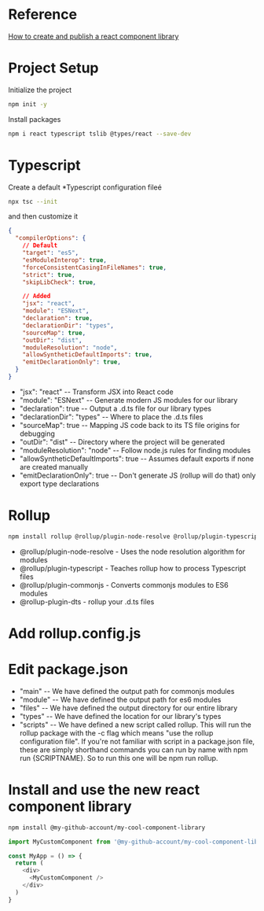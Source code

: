 # Reference

[How to create and publish a react component library](https://dev.to/alexeagleson/how-to-create-and-publish-a-react-component-library-2oe)

# Project Setup

Initialize the project

```bash
npm init -y
```

Install packages

```bash
npm i react typescript tslib @types/react --save-dev
```

# Typescript

Create a default *Typescript configuration fileé

```bash
npx tsc --init
```

and then customize it

```json
{
  "compilerOptions": {
    // Default
    "target": "es5", 
    "esModuleInterop": true, 
    "forceConsistentCasingInFileNames": true,
    "strict": true, 
    "skipLibCheck": true,

    // Added
    "jsx": "react", 
    "module": "ESNext",  
    "declaration": true,
    "declarationDir": "types",
    "sourceMap": true,
    "outDir": "dist",
    "moduleResolution": "node",
    "allowSyntheticDefaultImports": true,
    "emitDeclarationOnly": true,
  }
}
```

- "jsx": "react" -- Transform JSX into React code
- "module": "ESNext" -- Generate modern JS modules for our library
- "declaration": true -- Output a .d.ts file for our library types
- "declarationDir": "types" -- Where to place the .d.ts files
- "sourceMap": true -- Mapping JS code back to its TS file origins for debugging
- "outDir": "dist" -- Directory where the project will be generated
- "moduleResolution": "node" -- Follow node.js rules for finding modules
- "allowSyntheticDefaultImports": true -- Assumes default exports if none are created manually
- "emitDeclarationOnly": true -- Don't generate JS (rollup will do that) only export type declarations

# Rollup

```bash
npm install rollup @rollup/plugin-node-resolve @rollup/plugin-typescript @rollup/plugin-commonjs rollup-plugin-dts --save-dev
```

- @rollup/plugin-node-resolve - Uses the node resolution algorithm for modules
- @rollup/plugin-typescript - Teaches rollup how to process Typescript files
- @rollup/plugin-commonjs - Converts commonjs modules to ES6 modules
- @rollup-plugin-dts - rollup your .d.ts files

# Add rollup.config.js

# Edit package.json

- "main" -- We have defined the output path for commonjs modules
- "module" -- We have defined the output path for es6 modules
- "files" -- We have defined the output directory for our entire library
- "types" -- We have defined the location for our library's types
- "scripts" -- We have defined a new script called rollup. This will run the rollup package with the -c flag which means "use the rollup configuration file". If you're not familiar with script in a package.json file, these are simply shorthand commands you can run by name with npm run {SCRIPTNAME}. So to run this one will be npm run rollup.

# Install and use the new react component library

```bash
npm install @my-github-account/my-cool-component-library
```

```javascript
import MyCustomComponent from '@my-github-account/my-cool-component-library';

const MyApp = () => {
  return (
    <div>
      <MyCustomComponent />
    </div>
  )
}
```

